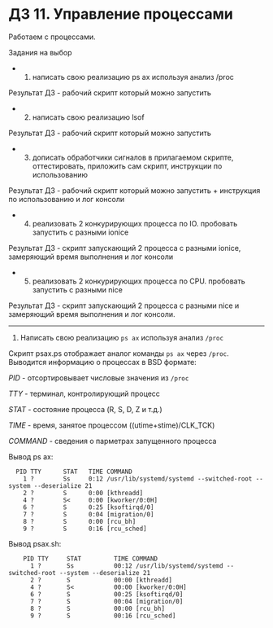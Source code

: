 # ДЗ 11. Управление процессами

Работаем с процессами.

Задания на выбор
- 1) написать свою реализацию ps ax используя анализ /proc

 Результат ДЗ - рабочий скрипт который можно запустить
- 2) написать свою реализацию lsof

Результат ДЗ - рабочий скрипт который можно запустить
- 3) дописать обработчики сигналов в прилагаемом скрипте, оттестировать, приложить сам скрипт, инструкции по использованию

Результат ДЗ - рабочий скрипт который можно запустить + инструкция по использованию и лог консоли
- 4) реализовать 2 конкурирующих процесса по IO. пробовать запустить с разными ionice

Результат ДЗ - скрипт запускающий 2 процесса с разными ionice, замеряющий время выполнения и лог консоли
- 5) реализовать 2 конкурирующих процесса по CPU. пробовать запустить с разными nice

Результат ДЗ - скрипт запускающий 2 процесса с разными nice и замеряющий время выполнения и лог консоли.

------
1. Написать свою реализацию `ps ax` используя анализ `/proc`

Скрипт psax.ps отображает аналог команды `ps ax` через `/proc`.
Выводится информацию о процессах в BSD формате:

*PID* - отсортировывает числовые значения из `/proc`

*TTY* - терминал, контролирующий процесс

*STAT* - состояние процесса (R, S, D, Z и т.д.)

*TIME* - время, занятое процессом ((utime+stime)/CLK_TCK)

*COMMAND* - сведения о парметрах запущенного процесса

Вывод ps ax:
```[root@proc vagrant]# ps ax
  PID TTY      STAT   TIME COMMAND
    1 ?        Ss     0:12 /usr/lib/systemd/systemd --switched-root --system --deserialize 21
    2 ?        S      0:00 [kthreadd]
    4 ?        S<     0:00 [kworker/0:0H]
    6 ?        S      0:25 [ksoftirqd/0]
    7 ?        S      0:04 [migration/0]
    8 ?        S      0:00 [rcu_bh]
    9 ?        S      0:16 [rcu_sched]
```    
Вывод psax.sh:
```[root@proc vagrant]# ./my.sh
    PID TTY     STAT         TIME COMMAND
      1 ?       Ss           00:12 /usr/lib/systemd/systemd --switched-root --system --deserialize 21
      2 ?       S            00:00 [kthreadd]
      4 ?       S<           00:00 [kworker/0:0H]
      6 ?       S            00:25 [ksoftirqd/0]
      7 ?       S            00:04 [migration/0]
      8 ?       S            00:00 [rcu_bh]
      9 ?       S            00:16 [rcu_sched]
```

